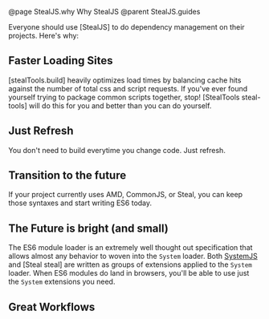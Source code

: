 @page StealJS.why Why StealJS
@parent StealJS.guides

Everyone should use [StealJS] to do dependency management on their projects.  Here's why:

## Faster Loading Sites

[stealTools.build] heavily optimizes load times by balancing cache hits against
the number of total css and script requests. If you've ever found yourself trying to
package common scripts together, stop!  [StealTools steal-tools] will do this for
you and better than you can do yourself.

## Just Refresh

You don't need to build everytime you change code.  Just refresh.

## Transition to the future

If your project currently uses AMD, CommonJS, or Steal, you can
keep those syntaxes and start writing ES6 today.

## The Future is bright (and small)

The ES6 module loader is an extremely well thought out specification that
allows almost any behavior to woven into the `System` 
loader. Both [SystemJS](http://github.com/systemjs/systemjs) and 
[Steal steal] are written as groups of extensions applied to the
`System` loader. When ES6 modules do land in browsers, you'll be able to
use just the `System` extensions you need. 

## Great Workflows


